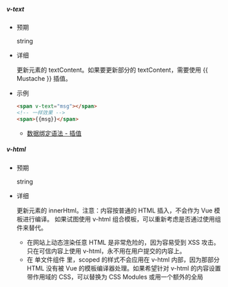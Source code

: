 ##### v-text

- 预期

  string

- 详细

  更新元素的 textContent。如果要更新部分的 textContent，需要使用 {{ Mustache }} 插值。

- 示例

  ```html
  <span v-text="msg"></span>
  <!-- 一样效果 -->
  <span>{{msg}}</span>
  ```

  - [数据绑定语法 - 插值](https://cn.vuejs.org/v2/guide/syntax.html#插值)

##### v-html

- 预期

  string

- 详细

  更新元素的 innerHtml。注意：内容按普通的 HTML 插入，不会作为 Vue 模板进行编译。 如果试图使用 v-html 组合模板，可以重新考虑是否通过使用组件来替代。

  - 在网站上动态渲染任意 HTML 是非常危险的，因为容易受到 XSS 攻击。只在可信内容上使用 v-html，永不用在用户提交的内容上。
  - 在 单文件组件 里，scoped 的样式不会应用在 v-html 内部，因为那部分 HTML 没有被 Vue 的模板编译器处理。如果希望针对 v-html 的内容设置带作用域的 CSS，可以替换为 CSS Modules 或用一个额外的全局 <style> 元素手动设置类似 BEM 的作用域策略。

- 示例

  ```html
  <div v-html="html"></div>
  ```

  - [数据绑定语法 - 插值](https://cn.vuejs.org/v2/guide/syntax.html#纯-HTML)

##### v-show

- 预期

  any

- 用法

  根据表达式之真假值，切换元素的 display CSS property。

  当条件变化时该指令触发过渡效果。

  - [条件渲染 - v-show](https://cn.vuejs.org/v2/guide/conditional.html#v-show)

##### v-if

- 预期

  any

- 用法

  根据表达式的值得 truthiness 来有条件地渲染元素。在切换时元素及它的数据绑定/组件被销毁并重建。如果元素是 <template> ，将提出它的内容作为条件块。

  当条件变化时该指令触发过渡效果。

  - 注意

    当 v-if 和 v-for一起使用时，v-for 的优先级比 v-if 的优先级要高。详见[列表渲染教程](https://cn.vuejs.org/v2/guide/list.html#v-for-with-v-if)

  - [条件渲染 - v-if](https://cn.vuejs.org/v2/guide/conditional.html)

##### v-else

- 不需要表达式

- 限制

  前一兄弟元素必须有 v-if 或 v-else-if

- 用法

  为 v-if 或 v-else-if 添加 else块

  ```html
  <div v-if="Math.random() > 0.5">
      看的到
  </div>
  <div v-else>
      看不到
  </div>
  ```

  - [条件渲染 - v-else](https://cn.vuejs.org/v2/guide/conditional.html#v-else)

##### v-else-if

- 类型

  any

- 限制

  前一兄弟元素必须有 v-if 或 v-else-if

- 用法

  标识 v-if 的 else if 块。可以链式调用。

  ```html
  <div v-if="type === 'A' ">
      A
  </div>
  <div v-else-if="type === 'B' ">
      B
  </div>
  <div v-else-if="type === 'C' ">
      C
  </div>
  <div v-else>
      ABC都不是
  </div>
  ```

  - [条件渲染 - v-else-if](https://cn.vuejs.org/v2/guide/conditional.html#v-else-if)

##### v-for

- 预期

  Array | Object | number | string | Iterable

- 用法

  基于源数据多次渲染元素或模板块。此指令之值，必须使用特定语法 alias in expression，为当前遍历的元素提供别名

  ```html
  <div v-for="item in items">
      {{ item.text }}
  </div>
  ```

  另外也可以为数组索引指定别名(或者用于对象的键)

  ```html
  <div v-for="(item, index) in items"></div>
  <div v-for="(val, key) in object"></div>
  <div v-for="(val, name, index) in object"></div>
  ```

  v-for 的默认行为会尝试原地修改元素而不是移动它们。要强制重新排列元素，需要用特殊 attribute key 来提供一个排序提示

  ```html
  <div v-for="item in items" :key="item.id">
      {{ item.text }}
  </div>
  ```

  v-for 也可以在实现了 可迭代协议 的值上使用，包括原生的 Map 和 Set。不过要注意 Vue 2.x 目前不支持可响应的 Map 和 Set 值，所以无法自动探测变更。

  - 注意

    当 v-for 和 v-if 一起使用时， v-for的优先级更高

  - [列表渲染](https://cn.vuejs.org/v2/guide/list.html)

  - [key](https://cn.vuejs.org/v2/guide/list.html#key)

##### v-on

- 缩写

  @

- 预期 

  Function | Inline Statement | Object

- 参数

  event

- 修饰符

  - .stop  调用 event.stopPropagation()
  - .prevent  调用 event.preventDefault()
  - .catpure  添加事件侦听器时使用 capture 模式
  - .self  只当事件是从侦听器绑定的元素本身触发时才触发回调
  - .{keyCode | keyAlias}  只当事件是从特定键触发时才触发回调
  - .native  监听组件根元素的原生事件
  - .once  只触发一次回调
  - .left  只当点击鼠标左键时触发
  - .right  只当点击鼠标右键时触发
  - .middle  只当点击鼠标中建时触发
  - .passive  以 { passive:true } 模式添加侦听器

- 用法

  绑定事件监听器。事件类型由参数指定。表达式可以是一个方法的名字或一个内联语句，如果没有修饰符也可以省略。

  用在普通元素上时，只能监听 原生 DOM 事件，用在自定义元素组件上时，也可以监听子组件触发的 自定义事件。

  在监听原生 DOM 事件时，方法以事件为唯一的参数。如果使用内联语句，语句可以访问一个 $event property： v-on:click="handler('ok', $event)"。

  v-on 同样支持不带参数绑定一个事件/监听器键值对的对象。注意当使用对象语法时，是不支持任何修饰器的。

- 示例

  ```html
  <!-- 方法处理器 -->
  <button v-on:click="doThis"></button>
  
  <!-- 动态事件 (2.6.0+) -->
  <button v-on:[event]="doThis"></button>
  
  <!-- 内联语句 -->
  <button v-on:click="doThat('hello', $event)"></button>
  
  <!-- 缩写 -->
  <button @click="doThis"></button>
  
  <!-- 动态事件缩写 (2.6.0+) -->
  <button @[event]="doThis"></button>
  
  <!-- 停止冒泡 -->
  <button @click.stop="doThis"></button>
  
  <!-- 阻止默认行为 -->
  <button @click.prevent="doThis"></button>
  
  <!-- 阻止默认行为，没有表达式 -->
  <form @submit.prevent></form>
  
  <!--  串联修饰符 -->
  <button @click.stop.prevent="doThis"></button>
  
  <!-- 键修饰符，键别名 -->
  <input @keyup.enter="onEnter">
  
  <!-- 键修饰符，键代码 -->
  <input @keyup.13="onEnter">
  
  <!-- 点击回调只会触发一次 -->
  <button v-on:click.once="doThis"></button>
  
  <!-- 对象语法 (2.4.0+) -->
  <button v-on="{ mousedown: doThis, mouseup: doThat }"></button>
  ```

  在子组件上监听自定义事件(当子组件触发 “my-event”时将调用事件处理器)

  ```div
  <my-component @my-event="handleThis"></my-component>
  
  <!-- 内联语句 -->
  <my-component @my-event="handleThis(123, $event)"></my-component>
  
  <!-- 组件中的原生事件 -->
  <my-component @click.native="onClick"></my-component>
  ```

  - [事件处理器](https://cn.vuejs.org/v2/guide/events.html)
  - [组件 - 自定义事件](https://cn.vuejs.org/v2/guide/components.html#监听子组件事件)

##### v-bind

- 缩写

  :

- 预期

  any (with argument) | Object (without argument)

- 参数

  attrOrProp (optional)

- 修饰符

  .prop  作为一个 DOM property 绑定而不是作为 attribute 绑定 [差别在哪里？](https://stackoverflow.com/questions/6003819/properties-and-attributes-in-html#answer-6004028)

  .camel  将 kebab-case attribute 名转换为 camelCase

  .sync  扩展成一个更新父组件绑定值的 v-on 监听器

- 用法

  动态地绑定一个或多个 attribute，或一个组件 prop 到表达式

  在绑定 class 或 style attribute 时，支持其它类型的值，如数组或对象。

  在绑定 prop 时，prop 必须在子组件中声明。可以用修饰符指定不同的绑定类型。

  没有参数时，可以绑定到一个包含键值对的对象。此时 class 和 style 绑定不支持数组和对象。

- 示例

  ```html
  <!-- 绑定一个 attribute -->
  <img v-bind:src="imageSrc">

  <!-- 动态 attribute 名 (2.6.0+) -->
  <button v-bind:[key]="value"></button>
  
  <!-- 缩写 -->
  <img :src="imageSrc">
  
  <!-- 动态 attribute 名缩写 (2.6.0+) -->
  <button :[key]="value"></button>
  
  <!-- 内联字符串拼接 -->
  <img :src="'/path/to/images/' + fileName">
  
  <!-- class 绑定 -->
  <div :class="{ red: isRed }"></div>
  <div :class="[classA, classB]"></div>
  <div :class="[classA, { classB: isB, classC: isC }]">
  
  <!-- style 绑定 -->
  <div :style="{ fontSize: size + 'px' }"></div>
  <div :style="[styleObjectA, styleObjectB]"></div>
  
  <!-- 绑定一个全是 attribute 的对象 -->
  <div v-bind="{ id: someProp, 'other-attr': otherProp }"></div>
  
  <!-- 通过 prop 修饰符绑定 DOM attribute -->
  <div v-bind:text-content.prop="text"></div>
  
  <!-- prop 绑定。“prop”必须在 my-component 中声明。-->
  <my-component :prop="someThing"></my-component>
  
  <!-- 通过 $props 将父组件的 props 一起传给子组件 -->
  <child-component v-bind="$props"></child-component>
  
  <!-- XLink -->
  <svg><a :xlink:special="foo"></a></svg>
  ```
  
  .camel 修饰符允许在使用 DOM 模板时将 v-bind property 名称驼峰化，例如 SVG 的 viewBox property 
  
  ```html
  <svg :view-box.camel="viewBox"></svg>
  ```
  
  在使用字符串模板或通过 vue-loader / vueify 编译时，无需使用 .camel
  
  - [Class 与 Style 绑定](https://cn.vuejs.org/v2/guide/class-and-style.html)
  - [组件 - Props](https://cn.vuejs.org/v2/guide/components.html#通过-Prop-向子组件传递数据)
  - [组件 - `.sync` 修饰符](https://cn.vuejs.org/v2/guide/components-custom-events.html#sync-修饰符)

##### v-model

- 预期

  随表单控件类型不同而不同

- 限制

  input

  select

  textarea

  components

- 修饰符

  .lazy  取代 input 监听 change 事件

  .number  输入字符串转为有效的数字

  .trim  输入首尾空格过滤

- 用法

  在表单控件或组件上创建双向绑定

- 参考

  - [表单控件绑定](https://cn.vuejs.org/v2/guide/forms.html)
  - [组件 - 在输入组件上使用自定义事件](https://cn.vuejs.org/v2/guide/components-custom-events.html#将原生事件绑定到组件)

##### v-slot

- 缩写

  #

- 预期

  可放置在函数参数位置的 JavaScript 表达式。可选，即只需要在为插槽传入 prop 的时候使用

- 参数

  插槽名(可选，默认值是 default)

- 限用于

  - template
  - [组件](https://cn.vuejs.org/v2/guide/components-slots.html#独占默认插槽的缩写语法) (对于一个单独的带 prop 的默认插槽)

- 用法

  提供具名插槽或需要接收 prop 的插槽

- 示例

  ```html
  <!-- 具名插槽 -->
  <base-layout>
    <template v-slot:header>
      Header content
    </template>
  
    Default slot content
  
    <template v-slot:footer>
      Footer content
    </template>
  </base-layout>
  
  <!-- 接收 prop 的具名插槽 -->
  <infinite-scroll>
    <template v-slot:item="slotProps">
      <div class="item">
        {{ slotProps.item.text }}
      </div>
    </template>
  </infinite-scroll>
  
  <!-- 接收 prop 的默认插槽，使用了解构 -->
  <mouse-position v-slot="{ x, y }">
    Mouse position: {{ x }}, {{ y }}
  </mouse-position>
  ```

- 参考

  - [组件 - 插槽](https://cn.vuejs.org/v2/guide/components-slots.html)
  - [RFC-0001](https://github.com/vuejs/rfcs/blob/master/active-rfcs/0001-new-slot-syntax.md)

##### v-pre

- 不需要表达式

- 用法

  跳过这个元素和它的子元素的编译过程。可以用来显示原始 Mustache 标签。跳过大量没有指令的节点会加快编译。

- 示例

  ```html
  <span v-pre>{{ 跳过这个编译过程 }}</span>
  ```

##### v-cloak

- 不需要表达式

- 用法

  这个指令保持在元素上直到关联实例结束编译。和 CSS 规则如 [v-cloak] { display: none } 一起用时，这个指令可以隐藏未编译的 Mustache 标签直到实例准备完毕

- 示例

  ```css
  [v-cloak] {
    display: none;
  }
  ```

  ```html
  <div v-cloak>
    {{ message }}
  </div>
  ```

  不会显示，直到编译结束。

##### v-once

- 不需要表达式

- 详细

  只渲染元素和组件一次。随后的重新渲染，元素/组件及其所有的子节点将被视为静态内容并跳过。可以用于优化更新性能。

  ```html
  <!-- 单个元素 -->
  <span v-once>This will never change: {{msg}}</span>
  <!-- 有子元素 -->
  <div v-once>
    <h1>comment</h1>
    <p>{{msg}}</p>
  </div>
  <!-- 组件 -->
  <my-component v-once :comment="msg"></my-component>
  <!-- `v-for` 指令-->
  <ul>
    <li v-for="i in list" v-once>{{i}}</li>
  </ul>
  ```

- 参考

  - [数据绑定语法- 插值](https://cn.vuejs.org/v2/guide/syntax.html#插值)
  - [组件 - 对低开销的静态组件使用 `v-once`](https://cn.vuejs.org/v2/guide/components-edge-cases.html#通过-v-once-创建低开销的静态组件)

